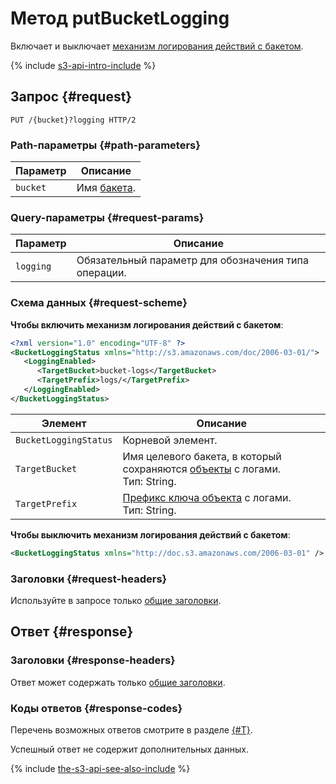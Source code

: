 # Метод putBucketLogging


Включает и выключает [механизм логирования действий с бакетом](../../../concepts/server-logs.md).

{% include [s3-api-intro-include](../../../../_includes/storage/s3-api-intro-include.md) %}

## Запрос {#request}

```http
PUT /{bucket}?logging HTTP/2
```

### Path-параметры {#path-parameters}

Параметр | Описание
--- | ---
`bucket` | Имя [бакета](../../../concepts/bucket.md).

### Query-параметры {#request-params}

Параметр | Описание
--- | ---
`logging` | Обязательный параметр для обозначения типа операции.

### Схема данных {#request-scheme}

**Чтобы включить механизм логирования действий с бакетом**:

```xml
<?xml version="1.0" encoding="UTF-8" ?>
<BucketLoggingStatus xmlns="http://s3.amazonaws.com/doc/2006-03-01/">
   <LoggingEnabled>
      <TargetBucket>bucket-logs</TargetBucket>
      <TargetPrefix>logs/</TargetPrefix>
   </LoggingEnabled>
</BucketLoggingStatus>
```

Элемент | Описание
--- | ---
`BucketLoggingStatus` | Корневой элемент.
`TargetBucket` | Имя целевого бакета, в который сохраняются [объекты](../../../concepts/object.md) с логами.<br>Тип: String.
`TargetPrefix` | [Префикс ключа объекта](../../../concepts/server-logs.md#key-prefix) с логами.<br>Тип: String.

**Чтобы выключить механизм логирования действий с бакетом**:

```xml
<BucketLoggingStatus xmlns="http://doc.s3.amazonaws.com/2006-03-01" />
```

### Заголовки {#request-headers}

Используйте в запросе только [общие заголовки](../common-request-headers.md).

## Ответ {#response}

### Заголовки {#response-headers}

Ответ может содержать только [общие заголовки](../common-response-headers.md).

### Коды ответов {#response-codes}

Перечень возможных ответов смотрите в разделе [{#T}](../response-codes.md).

Успешный ответ не содержит дополнительных данных.

{% include [the-s3-api-see-also-include](../../../../_includes/storage/the-s3-api-see-also-include.md) %}